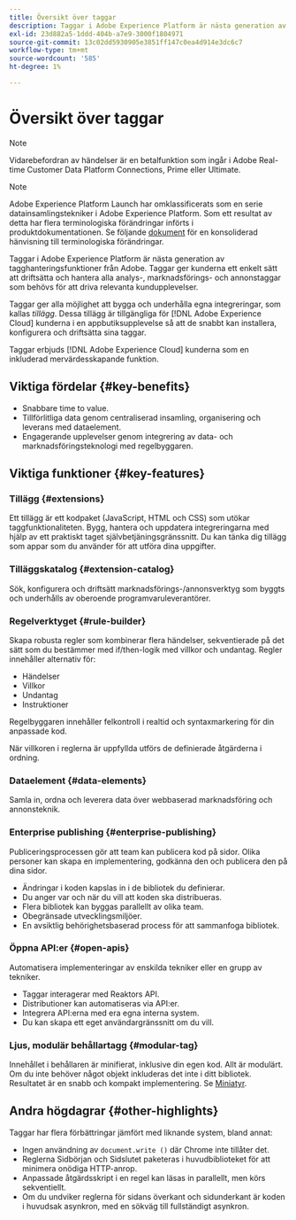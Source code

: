 ```yaml
---
title: Översikt över taggar
description: Taggar i Adobe Experience Platform är nästa generation av tagghanteringsfunktioner från Adobe. Taggar ger kunderna ett enkelt sätt att driftsätta och hantera alla analys-, marknadsförings- och annonstaggar som behövs för att driva relevanta kundupplevelser.
exl-id: 23d882a5-1ddd-404b-a7e9-3000f1804971
source-git-commit: 13c02dd5930905e3851ff147c0ea4d914e3dc6c7
workflow-type: tm+mt
source-wordcount: '585'
ht-degree: 1%

---
```


# Översikt över taggar

>[!NOTE]
>
>Vidarebefordran av händelser är en betalfunktion som ingår i Adobe Real-time Customer Data Platform Connections, Prime eller Ultimate.

>[!NOTE]
>
>Adobe Experience Platform Launch har omklassificerats som en serie datainsamlingstekniker i Adobe Experience Platform. Som ett resultat av detta har flera terminologiska förändringar införts i produktdokumentationen. Se följande [dokument](./term-updates.md) för en konsoliderad hänvisning till terminologiska förändringar.

Taggar i Adobe Experience Platform är nästa generation av tagghanteringsfunktioner från Adobe. Taggar ger kunderna ett enkelt sätt att driftsätta och hantera alla analys-, marknadsförings- och annonstaggar som behövs för att driva relevanta kundupplevelser.

Taggar ger alla möjlighet att bygga och underhålla egna integreringar, som kallas *tillägg*. Dessa tillägg är tillgängliga för [!DNL Adobe Experience Cloud] kunderna i en appbutiksupplevelse så att de snabbt kan installera, konfigurera och driftsätta sina taggar.

Taggar erbjuds [!DNL Adobe Experience Cloud] kunderna som en inkluderad mervärdesskapande funktion.

## Viktiga fördelar {#key-benefits}

* Snabbare time to value.
* Tillförlitliga data genom centraliserad insamling, organisering och leverans med dataelement.
* Engagerande upplevelser genom integrering av data- och marknadsföringsteknologi med regelbyggaren.

## Viktiga funktioner {#key-features}

### Tillägg {#extensions}

Ett tillägg är ett kodpaket (JavaScript, HTML och CSS) som utökar taggfunktionaliteten. Bygg, hantera och uppdatera integreringarna med hjälp av ett praktiskt taget självbetjäningsgränssnitt. Du kan tänka dig tillägg som appar som du använder för att utföra dina uppgifter.

### Tilläggskatalog {#extension-catalog}

Sök, konfigurera och driftsätt marknadsförings-/annonsverktyg som byggts och underhålls av oberoende programvaruleverantörer.

### Regelverktyget {#rule-builder}

Skapa robusta regler som kombinerar flera händelser, sekventierade på det sätt som du bestämmer med if/then-logik med villkor och undantag. Regler innehåller alternativ för:

* Händelser
* Villkor
* Undantag
* Instruktioner

Regelbyggaren innehåller felkontroll i realtid och syntaxmarkering för din anpassade kod.

När villkoren i reglerna är uppfyllda utförs de definierade åtgärderna i ordning.

### Dataelement {#data-elements}

Samla in, ordna och leverera data över webbaserad marknadsföring och annonsteknik.

### Enterprise publishing {#enterprise-publishing}

Publiceringsprocessen gör att team kan publicera kod på sidor. Olika personer kan skapa en implementering, godkänna den och publicera den på dina sidor.

* Ändringar i koden kapslas in i de bibliotek du definierar.
* Du anger var och när du vill att koden ska distribueras.
* Flera bibliotek kan byggas parallellt av olika team.
* Obegränsade utvecklingsmiljöer.
* En avsiktlig behörighetsbaserad process för att sammanfoga bibliotek.

### Öppna API:er {#open-apis}

Automatisera implementeringar av enskilda tekniker eller en grupp av tekniker.

* Taggar interagerar med Reaktors API.
* Distributioner kan automatiseras via API:er.
* Integrera API:erna med era egna interna system.
* Du kan skapa ett eget användargränssnitt om du vill.

### Ljus, modulär behållartagg {#modular-tag}

Innehållet i behållaren är minifierat, inklusive din egen kod. Allt är modulärt. Om du inte behöver något objekt inkluderas det inte i ditt bibliotek. Resultatet är en snabb och kompakt implementering. Se [Miniatyr](./ui/publishing/builds.md).

## Andra högdagrar {#other-highlights}

Taggar har flera förbättringar jämfört med liknande system, bland annat:

* Ingen användning av `document.write ()` där Chrome inte tillåter det.
* Reglerna Sidbörjan och Sidslutet paketeras i huvudbiblioteket för att minimera onödiga HTTP-anrop.
* Anpassade åtgärdsskript i en regel kan läsas in parallellt, men körs sekventiellt.
* Om du undviker reglerna för sidans överkant och sidunderkant är koden i huvudsak asynkron, med en sökväg till fullständigt asynkron.
